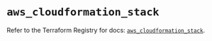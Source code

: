 # `aws_cloudformation_stack`

Refer to the Terraform Registry for docs: [`aws_cloudformation_stack`](https://registry.terraform.io/providers/hashicorp/aws/5.77.0/docs/resources/cloudformation_stack).
